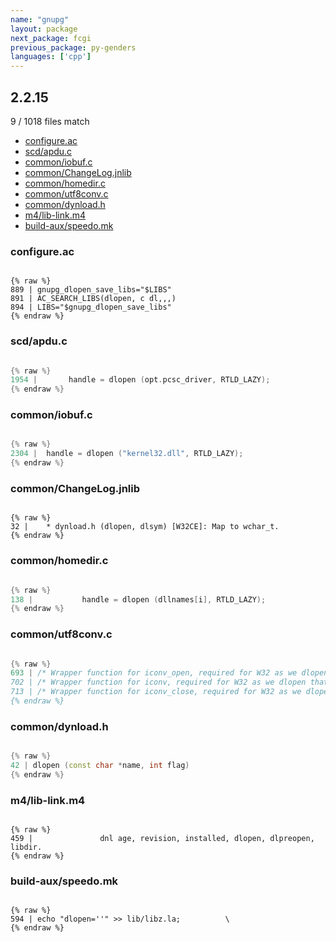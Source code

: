 ```yaml
---
name: "gnupg"
layout: package
next_package: fcgi
previous_package: py-genders
languages: ['cpp']
---
```

## 2.2.15
9 / 1018 files match

 - [configure.ac](#configureac)
 - [scd/apdu.c](#scdapduc)
 - [common/iobuf.c](#commoniobufc)
 - [common/ChangeLog.jnlib](#commonchangelogjnlib)
 - [common/homedir.c](#commonhomedirc)
 - [common/utf8conv.c](#commonutf8convc)
 - [common/dynload.h](#commondynloadh)
 - [m4/lib-link.m4](#m4lib-linkm4)
 - [build-aux/speedo.mk](#build-auxspeedomk)

### configure.ac

```

{% raw %}
889 | gnupg_dlopen_save_libs="$LIBS"
891 | AC_SEARCH_LIBS(dlopen, c dl,,,)
894 | LIBS="$gnupg_dlopen_save_libs"
{% endraw %}

```
### scd/apdu.c

```cpp

{% raw %}
1954 |       handle = dlopen (opt.pcsc_driver, RTLD_LAZY);
{% endraw %}

```
### common/iobuf.c

```cpp

{% raw %}
2304 | 	handle = dlopen ("kernel32.dll", RTLD_LAZY);
{% endraw %}

```
### common/ChangeLog.jnlib

```

{% raw %}
32 | 	* dynload.h (dlopen, dlsym) [W32CE]: Map to wchar_t.
{% endraw %}

```
### common/homedir.c

```cpp

{% raw %}
138 |           handle = dlopen (dllnames[i], RTLD_LAZY);
{% endraw %}

```
### common/utf8conv.c

```cpp

{% raw %}
693 | /* Wrapper function for iconv_open, required for W32 as we dlopen that
702 | /* Wrapper function for iconv, required for W32 as we dlopen that
713 | /* Wrapper function for iconv_close, required for W32 as we dlopen that
{% endraw %}

```
### common/dynload.h

```cpp

{% raw %}
42 | dlopen (const char *name, int flag)
{% endraw %}

```
### m4/lib-link.m4

```

{% raw %}
459 |               dnl age, revision, installed, dlopen, dlpreopen, libdir.
{% endraw %}

```
### build-aux/speedo.mk

```

{% raw %}
594 | echo "dlopen=''" >> lib/libz.la;			\
{% endraw %}

```